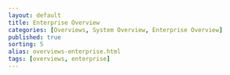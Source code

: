 ```yaml
---
layout: default
title: Enterprise Overview
categories: [Overviews, System Overview, Enterprise Overview]
published: true
sorting: 5 
alias: overviews-enterprise.html
tags: [overviews, enterprise]
---
```



